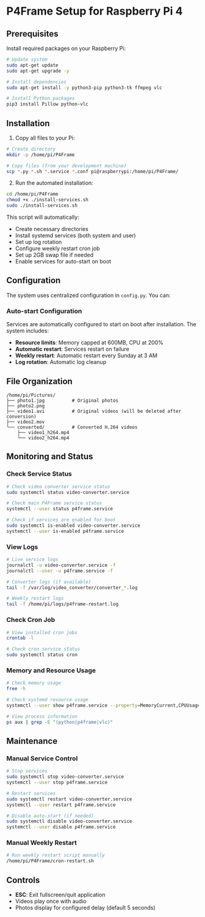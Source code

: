 # P4Frame Setup for Raspberry Pi 4

## Prerequisites

Install required packages on your Raspberry Pi:

```bash
# Update system
sudo apt-get update
sudo apt-get upgrade -y

# Install dependencies
sudo apt-get install -y python3-pip python3-tk ffmpeg vlc

# Install Python packages
pip3 install Pillow python-vlc
```

## Installation

1. Copy all files to your Pi:
```bash
# Create directory
mkdir -p /home/pi/P4Frame

# Copy files (from your development machine)
scp *.py *.sh *.service *.conf pi@raspberrypi:/home/pi/P4Frame/
```

2. Run the automated installation:
```bash
cd /home/pi/P4Frame
chmod +x ./install-services.sh
sudo ./install-services.sh
```

This script will automatically:
- Create necessary directories
- Install systemd services (both system and user)
- Set up log rotation
- Configure weekly restart cron job
- Set up 2GB swap file if needed
- Enable services for auto-start on boot

## Configuration

The system uses centralized configuration in `config.py`. You can:

### Auto-start Configuration

Services are automatically configured to start on boot after installation. The system includes:
- **Resource limits**: Memory capped at 600MB, CPU at 200%
- **Automatic restart**: Services restart on failure
- **Weekly restart**: Automatic restart every Sunday at 3 AM
- **Log rotation**: Automatic log cleanup

## File Organization

```
/home/pi/Pictures/
├── photo1.jpg          # Original photos
├── photo2.png
├── video1.avi          # Original videos (will be deleted after conversion)
├── video2.mov
└── converted/          # Converted H.264 videos
    ├── video1_h264.mp4
    └── video2_h264.mp4
```

## Monitoring and Status

### Check Service Status
```bash
# Check video converter service status
sudo systemctl status video-converter.service

# Check main P4Frame service status
systemctl --user status p4frame.service

# Check if services are enabled for boot
sudo systemctl is-enabled video-converter.service
systemctl --user is-enabled p4frame.service
```

### View Logs
```bash
# Live service logs
journalctl -u video-converter.service -f
journalctl --user -u p4frame.service -f

# Converter logs (if available)
tail -f /var/log/video_converter/converter_*.log

# Weekly restart logs
tail -f /home/pi/logs/p4frame-restart.log
```

### Check Cron Job
```bash
# View installed cron jobs
crontab -l

# Check cron service status
sudo systemctl status cron
```

### Memory and Resource Usage
```bash
# Check memory usage
free -h

# Check systemd resource usage
systemctl --user show p4frame.service --property=MemoryCurrent,CPUUsageNSec

# View process information
ps aux | grep -E "(python|p4frame|vlc)"
```

## Maintenance

### Manual Service Control
```bash
# Stop services
sudo systemctl stop video-converter.service
systemctl --user stop p4frame.service

# Restart services
sudo systemctl restart video-converter.service
systemctl --user restart p4frame.service

# Disable auto-start (if needed)
sudo systemctl disable video-converter.service
systemctl --user disable p4frame.service
```

### Manual Weekly Restart
```bash
# Run weekly restart script manually
/home/pi/P4Frame/cron-restart.sh
```

## Controls

- **ESC**: Exit fullscreen/quit application
- Videos play once with audio
- Photos display for configured delay (default 5 seconds)